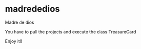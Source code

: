 # madrededios
Madre de dios

You have to pull the projects
and execute the class TreasureCard

Enjoy it!!


